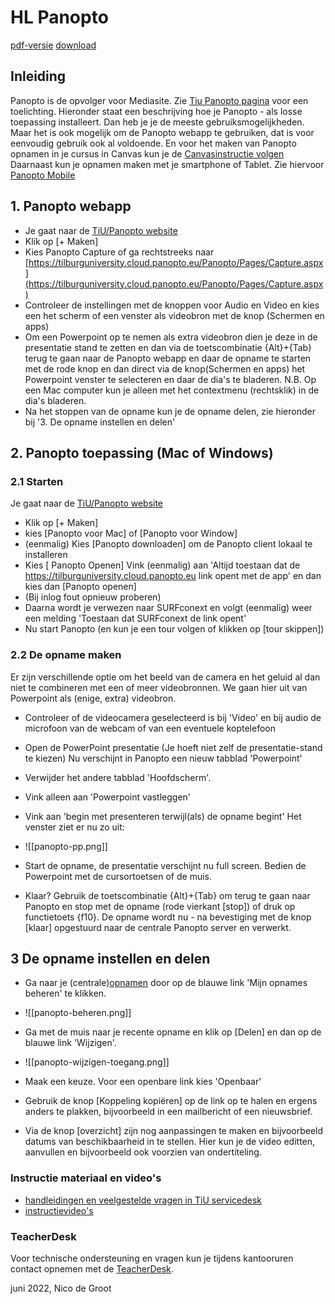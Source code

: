 # HL Panopto
[pdf-versie](https://github.com/ndegroot/notes/blob/main/docs/hl/HL%20Panopto%201.pdf) [download](https://github.com/ndegroot/notes/raw/main/docs/hl/HL%20Panopto%201.pdf)

## Inleiding
Panopto is de opvolger voor Mediasite. Zie [Tiu Panopto pagina](https://www.tilburguniversity.edu/nl/intranet/meer-nieuws/panopto-gaat-mymediasite-vervangen) voor een toelichting. Hieronder staat een beschrijving hoe je Panopto - als losse toepassing installeert. Dan heb je je de meeste gebruiksmogelijkheden. Maar het is ook mogelijk om de Panopto webapp te gebruiken, dat is voor eenvoudig gebruik ook al voldoende. En voor het maken van Panopto opnamen in je cursus in Canvas kun je de [Canvasinstructie volgen](https://tilburguniversity.cloud.panopto.eu/Panopto/Pages/Capture.aspx) Daarnaast kun je opnamen maken met je smartphone of Tablet. Zie hiervoor [Panopto Mobile](https://servicedesk.uvt.nl/tas/public/ssp/content/detail/knowledgeitem?origin=sspTile&unid=7ebf063d30ed4cc3b8ba4a0ab59fd9b9&from=66ee6b40-b0f5-4ea3-ad39-8c62c0cf73cc)
## 1. Panopto webapp
- Je gaat naar de [TiU/Panopto website](https://tilburguniversity.cloud.panopto.eu/Panopto/Pages/Home.aspx#)  
- Klik op [+ Maken]
- Kies Panopto Capture of ga rechtstreeks naar [https://tilburguniversity.cloud.panopto.eu/Panopto/Pages/Capture.aspx](https://tilburguniversity.cloud.panopto.eu/Panopto/Pages/Capture.aspx)
- Controleer de instellingen met de knoppen voor Audio en Video en kies een het scherm of een venster als videobron met de knop (Schermen en apps)
- Om een Powerpoint op te nemen als extra videobron dien je deze in de presentatie stand te zetten en dan via de toetscombinatie {Alt}+{Tab} terug te gaan naar de Panopto webapp en daar de opname te starten met de rode knop en dan direct via de knop(Schermen en apps) het Powerpoint venster te selecteren en daar de dia's te bladeren. N.B. Op een Mac computer kun je alleen met het contextmenu (rechtsklik) in de dia's bladeren.
- Na het stoppen van de opname kun je de opname delen, zie hieronder bij '3. De opname instellen en delen'
## 2. Panopto toepassing (Mac of Windows)
### 2.1 Starten
Je gaat naar de [TiU/Panopto website](https://tilburguniversity.cloud.panopto.eu/Panopto/Pages/Home.aspx#)  
- Klik op [+ Maken]
- kies [Panopto voor Mac] of [Panopto voor Window] 
- (eenmalig) Kies [Panopto downloaden] om de Panopto client lokaal te installeren
- Kies [ Panopto Openen] Vink (eenmalig) aan 'Altijd toestaan dat de https://tilburguniversity.cloud.panopto.eu link opent met de app' en dan kies dan [Panopto openen]
- (Bij inlog fout opnieuw proberen)
- Daarna wordt je verwezen naar SURFconext en volgt (eenmalig) weer een melding 'Toestaan dat SURFconext de link opent'
- Nu start Panopto (en kun je een tour volgen of klikken op [tour skippen])
### 2.2 De opname maken 
Er zijn verschillende optie om het beeld van de camera en het geluid al dan niet te combineren met een of meer videobronnen. We gaan hier uit van Powerpoint als (enige, extra) videobron.

- Controleer of de videocamera geselecteerd is bij 'Video' en bij audio de microfoon van de webcam of van een eventuele koptelefoon
- Open de PowerPoint presentatie (Je hoeft niet zelf de presentatie-stand te kiezen) Nu verschijnt in Panopto een nieuw tabblad 'Powerpoint' 
- Verwijder het andere tabblad 'Hoofdscherm'. 
- Vink alleen aan 'Powerpoint vastleggen'
- Vink aan 'begin met presenteren terwijl(als) de opname begint'
   Het venster ziet er nu zo uit: 
- ![[panopto-pp.png]]

- Start de opname, de presentatie verschijnt nu full screen. Bedien de Powerpoint met de cursortoetsen of de muis. 
- Klaar? Gebruik de toetscombinatie {Alt}+{Tab} om terug te gaan naar Panopto en stop met de opname (rode vierkant [stop]) of druk op functietoets {f10}. De opname wordt nu - na bevestiging met de knop [klaar] opgestuurd naar de centrale Panopto server en verwerkt.
## 3 De opname instellen en delen
- Ga naar je (centrale)[opnamen](https://tilburguniversity.cloud.panopto.eu/Panopto/Pages/Sessions/List.aspx) door op de blauwe link 'Mijn opnames beheren' te klikken.
- ![[panopto-beheren.png]]
- Ga met de muis naar je recente opname en klik op [Delen] en dan op de blauwe link 'Wijzigen'. 
- ![[panopto-wijzigen-toegang.png]]

- Maak een keuze. Voor een openbare link kies 'Openbaar'
- Gebruik de knop [Koppeling kopiëren] op de link op te halen en ergens anders te plakken, bijvoorbeeld in een mailbericht of een nieuwsbrief.
- Via de knop [overzicht] zijn nog aanpassingen te maken en bijvoorbeeld datums van beschikbaarheid in te stellen. Hier kun je de video editten, aanvullen en bijvoorbeeld ook voorzien van ondertiteling.


### Instructie materiaal en video's
- [handleidingen en veelgestelde vragen in TiU servicedesk](https://servicedesk.uvt.nl/tas/public/ssp/71a4e550-68ca-4069-87a2-29cf93bcdbe6)
- [instructievideo's](https://tilburguniversity.cloud.panopto.eu/Panopto/Pages/Sessions/List.aspx#folderID=%22c759bdfd-31a3-42ff-8b5f-ad3b00fd873e%22)
### TeacherDesk
Voor technische ondersteuning en vragen kun je tijdens kantooruren contact opnemen met de [TeacherDesk](https://www.tilburguniversity.edu/nl/intranet/portal-onderwijsondersteuning/teacher-desk).


juni 2022,
Nico de Groot